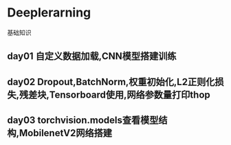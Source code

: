 # Deeplerarning
基础知识

## day01 自定义数据加载,CNN模型搭建训练
## day02 Dropout,BatchNorm,权重初始化,L2正则化损失,残差块,Tensorboard使用,网络参数量打印thop
## day03 torchvision.models查看模型结构,MobilenetV2网络搭建

